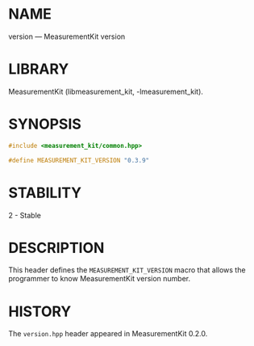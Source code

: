 # NAME
version &mdash; MeasurementKit version

# LIBRARY
MeasurementKit (libmeasurement_kit, -lmeasurement_kit).

# SYNOPSIS
```C++
#include <measurement_kit/common.hpp>

#define MEASUREMENT_KIT_VERSION "0.3.9"

```

# STABILITY

2 - Stable

# DESCRIPTION

This header defines the `MEASUREMENT_KIT_VERSION` macro that allows
the programmer to know MeasurementKit version number.

# HISTORY

The `version.hpp` header appeared in MeasurementKit 0.2.0.
